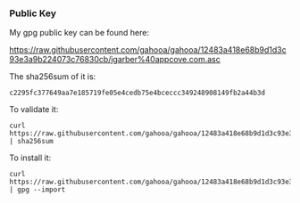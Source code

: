 ### Public Key

My gpg public key can be found here:

<https://raw.githubusercontent.com/gahooa/gahooa/12483a418e68b9d1d3c93e3a9b224073c76830cb/jgarber%40appcove.com.asc>

The sha256sum of it is:

    c2295fc377649aa7e185719fe05e4cedb75e4bceccc349248908149fb2a44b3d


To validate it:

    curl https://raw.githubusercontent.com/gahooa/gahooa/12483a418e68b9d1d3c93e3a9b224073c76830cb/jgarber%40appcove.com.asc | sha256sum


To install it:

    curl https://raw.githubusercontent.com/gahooa/gahooa/12483a418e68b9d1d3c93e3a9b224073c76830cb/jgarber%40appcove.com.asc | gpg --import

